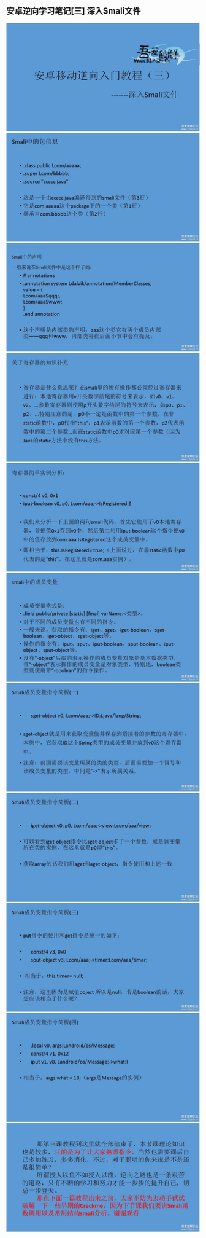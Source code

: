 ## 安卓逆向学习笔记[三] 深入Smali文件
![](pic/标题.jpg)
![](pic/1.jpg)
![](pic/2.jpg)
![](pic/3.jpg)
![](pic/4.jpg)
![](pic/5.jpg)
![](pic/6.jpg)
![](pic/7.jpg)
![](pic/8.jpg)
![](pic/9.jpg)
![](pic/10.jpg)
